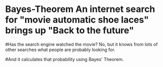 # Bayes-Theorem An internet search for "movie automatic shoe laces" brings up "Back to the future"

#Has the search engine watched the movie? No, but it knows from lots of other searches what people are probably looking for.

#And it calculates that probability using Bayes' Theorem.